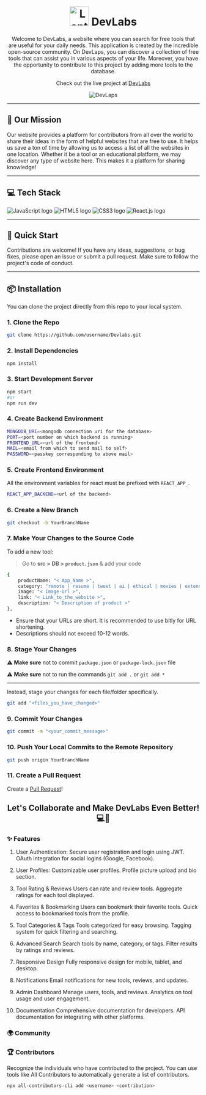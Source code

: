 <div align="center">
  <h1><img src="https://raw.githubusercontent.com/Tarikul-Islam-Anik/Animated-Fluent-Emojis/master/Emojis/Objects/Laptop.png" alt="Laptop" width="50" height="50" /> DevLabs</h1>
  <p>Welcome to DevLabs, a website where you can search for free tools that are useful for your daily needs. This application is created by the incredible open-source community. On DevLaps, you can discover a collection of free tools that can assist you in various aspects of your life. Moreover, you have the opportunity to contribute to this project by adding more tools to the database.</p>
  <p>Check out the live project at <a href="https://DevLabs-one.vercel.app">DevLabs</a></p>
  <img src="https://github.com/HimanshuNarware/Devlabs/assets/83147410/a508cf73-6724-46d3-a66d-6b9a7811bfdd" alt="DevLaps" />
</div>

---

## 🌟 Our Mission
Our website provides a platform for contributors from all over the world to share their ideas in the form of helpful websites that are free to use. It helps us save a ton of time by allowing us to access a list of all the websites in one location. Whether it be a tool or an educational platform, we may discover any type of website here. This makes it a platform for sharing knowledge!

---

## 💻 Tech Stack
<!-- JavaScript -->
<img src="https://img.shields.io/badge/javascript-%23323330.svg?style=for-the-badge&logo=javascript&logoColor=%23F7DF1E" alt="JavaScript logo">

<!-- HTML5 -->
<img src="https://img.shields.io/badge/html5-%23E34F26.svg?style=for-the-badge&logo=html5&logoColor=white" alt="HTML5 logo">

<!-- CSS3 -->
<img src="https://img.shields.io/badge/css3-%231572B6.svg?style=for-the-badge&logo=css3&logoColor=white" alt="CSS3 logo">

<!-- React.js -->
<img src="https://img.shields.io/badge/react-%2320232a.svg?style=for-the-badge&logo=react&logoColor=%2361DAFB" alt="React.js logo">

---

## 🚀 Quick Start
Contributions are welcome! If you have any ideas, suggestions, or bug fixes, please open an issue or submit a pull request. Make sure to follow the project's code of conduct.

---

## 📦 Installation

You can clone the project directly from this repo to your local system.

### 1. Clone the Repo

```bash
git clone https://github.com/username/Devlabs.git
```

### 2. Install Dependencies

```bash
npm install
```

### 3. Start Development Server

```bash
npm start
#or
npm run dev
```

### 4. Create Backend Environment

```bash
MONGODB_URI=<mongodb connection uri for the database>
PORT=<port number on which backend is running>
FRONTEND_URL=<url of the frontend>
MAIL=<email from which to send mail to self>
PASSWORD=<passkey corresponding to above mail>
```

### 5. Create Frontend Environment

All the environment variables for react must be prefixed with `REACT_APP_`.

```bash
REACT_APP_BACKEND=<url of the backend>
```

### 6. Create a New Branch

```bash
git checkout -b YourBranchName
```

### 7. Make Your Changes to the Source Code

To add a new tool:
   > Go to **src > DB > `product.json`** & add your code

```bash
{
    productName: "< App_Name >",
    category: "remote | resume | tweet | ai | ethical | movies | extensions | tools",
    image: "< Image-Url >",
    link: "< Link_to_the_website >",
    description: "< Description of product >"
},
```
  - Ensure that your URLs are short. It is recommended to use bitly for URL shortening.
  - Descriptions should not exceed 10-12 words.


### 8.  Stage Your Changes

⚠️ **Make sure** not to commit `package.json` or `package-lock.json` file

⚠️ **Make sure** not to run the commands `git add .` or `git add *`

---

Instead, stage your changes for each file/folder specifically.

```bash
git add "<files_you_have_changed>"
```

### 9. Commit Your Changes

```bash
git commit -m "<your_commit_message>"
```

### 10. Push Your Local Commits to the Remote Repository

```bash
git push origin YourBranchName
```

### 11. Create a Pull Request
Create a [Pull Request](https://help.github.com/en/github/collaborating-with-issues-and-pull-requests/creating-a-pull-request)!

<div align="center">
  <h2>Let's Collaborate and Make DevLabs Even Better! 💻🌟</h2>
</div>

### ✨ Features

1. User Authentication:
Secure user registration and login using JWT.
OAuth integration for social logins (Google, Facebook).

2. User Profiles:
Customizable user profiles.
Profile picture upload and bio section.

3. Tool Rating & Reviews
Users can rate and review tools.
Aggregate ratings for each tool displayed.

4. Favorites & Bookmarking
Users can bookmark their favorite tools.
Quick access to bookmarked tools from the profile.

5. Tool Categories & Tags
Tools categorized for easy browsing.
Tagging system for quick filtering and searching.

6. Advanced Search
Search tools by name, category, or tags.
Filter results by ratings and reviews.

7. Responsive Design
Fully responsive design for mobile, tablet, and desktop.

8. Notifications
Email notifications for new tools, reviews, and updates.

9. Admin Dashboard
Manage users, tools, and reviews.
Analytics on tool usage and user engagement.

10. Documentation
Comprehensive documentation for developers.
API documentation for integrating with other platforms.

### 🌍 Community
### 🏆 Contributors
Recognize the individuals who have contributed to the project. You can use tools like All Contributors to automatically generate a list of contributors.
``` bash
npx all-contributors-cli add <username> <contribution>
```

